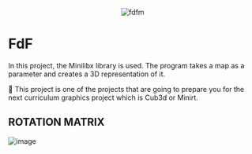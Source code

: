 <div align="center">
 
 ![fdfm](https://github.com/facetint/FdF/assets/99668549/ba22aa6a-a221-4d98-927f-88cecb64b583)

 </div>

# FdF
In this project, the Minilibx library is used. The program takes a map as a parameter and creates a 3D representation of it.

🔹 This project is one of the projects that are going to prepare you for the next curriculum graphics project which is Cub3d or Minirt.

## ROTATION MATRIX

![image](https://github.com/facetint/FdF/assets/99668549/8e04f711-a3f7-4a3e-939f-0fa7a585adc5)


